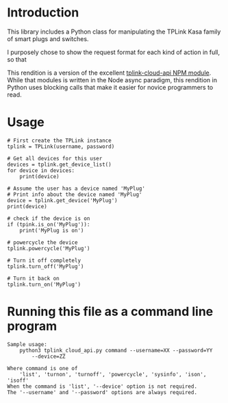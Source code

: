 # Introduction
This library includes a Python class for manipulating the TPLink Kasa
family of smart plugs and switches.

I purposely chose to show the request format for each kind of action in
full, so that

This rendition is a version of the excellent
[tplink-cloud-api NPM module](https://www.npmjs.com/package/tplink-cloud-api).
While that modules is written in the Node async paradigm, this
rendition in Python uses blocking calls that make it easier for novice
programmers to read.

# Usage
    # First create the TPLink instance
    tplink = TPLink(username, password)

    # Get all devices for this user
    devices = tplink.get_device_list()
    for device in devices:
        print(device)

    # Assume the user has a device named 'MyPlug'
    # Print info about the device named 'MyPlug'
    device = tplink.get_device('MyPlug')
    print(device)

    # check if the device is on
    if (tpink.is_on('MyPlug')):
        print('MyPlug is on')

    # powercycle the device
    tplink.powercycle('MyPlug')

    # Turn it off completely
    tplink.turn_off('MyPlug')

    # Turn it back on
    tplink.turn_on('MyPlug')

# Running this file as a command line program

    Sample usage:
        python3 tplink_cloud_api.py command --username=XX --password=YY
            --device=ZZ

    Where command is one of
        'list', 'turnon', 'turnoff', 'powercycle', 'sysinfo', 'ison', 'isoff'
    When the command is 'list', '--device' option is not required.
    The '--username' and '--password' options are always required.
